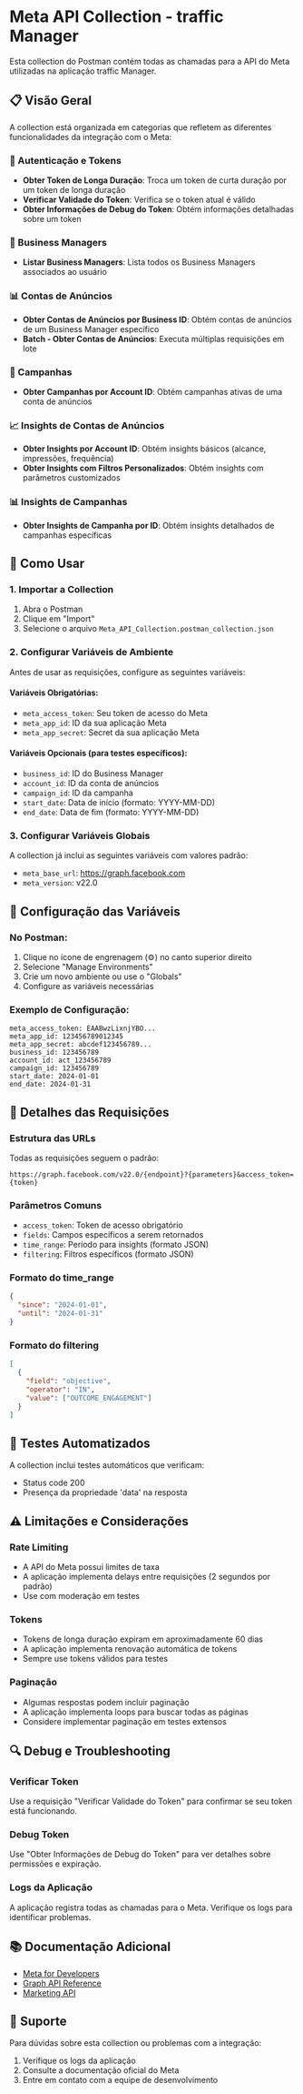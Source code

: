 # Meta API Collection - traffic Manager

Esta collection do Postman contém todas as chamadas para a API do Meta utilizadas na aplicação traffic Manager.

## 📋 Visão Geral

A collection está organizada em categorias que refletem as diferentes funcionalidades da integração com o Meta:

### 🔐 Autenticação e Tokens
- **Obter Token de Longa Duração**: Troca um token de curta duração por um token de longa duração
- **Verificar Validade do Token**: Verifica se o token atual é válido
- **Obter Informações de Debug do Token**: Obtém informações detalhadas sobre um token

### 🏢 Business Managers
- **Listar Business Managers**: Lista todos os Business Managers associados ao usuário

### 📊 Contas de Anúncios
- **Obter Contas de Anúncios por Business ID**: Obtém contas de anúncios de um Business Manager específico
- **Batch - Obter Contas de Anúncios**: Executa múltiplas requisições em lote

### 🎯 Campanhas
- **Obter Campanhas por Account ID**: Obtém campanhas ativas de uma conta de anúncios

### 📈 Insights de Contas de Anúncios
- **Obter Insights por Account ID**: Obtém insights básicos (alcance, impressões, frequência)
- **Obter Insights com Filtros Personalizados**: Obtém insights com parâmetros customizados

### 📊 Insights de Campanhas
- **Obter Insights de Campanha por ID**: Obtém insights detalhados de campanhas específicas

## 🚀 Como Usar

### 1. Importar a Collection
1. Abra o Postman
2. Clique em "Import"
3. Selecione o arquivo `Meta_API_Collection.postman_collection.json`

### 2. Configurar Variáveis de Ambiente
Antes de usar as requisições, configure as seguintes variáveis:

#### Variáveis Obrigatórias:
- `meta_access_token`: Seu token de acesso do Meta
- `meta_app_id`: ID da sua aplicação Meta
- `meta_app_secret`: Secret da sua aplicação Meta

#### Variáveis Opcionais (para testes específicos):
- `business_id`: ID do Business Manager
- `account_id`: ID da conta de anúncios
- `campaign_id`: ID da campanha
- `start_date`: Data de início (formato: YYYY-MM-DD)
- `end_date`: Data de fim (formato: YYYY-MM-DD)

### 3. Configurar Variáveis Globais
A collection já inclui as seguintes variáveis com valores padrão:
- `meta_base_url`: https://graph.facebook.com
- `meta_version`: v22.0

## 🔧 Configuração das Variáveis

### No Postman:
1. Clique no ícone de engrenagem (⚙️) no canto superior direito
2. Selecione "Manage Environments"
3. Crie um novo ambiente ou use o "Globals"
4. Configure as variáveis necessárias

### Exemplo de Configuração:
```
meta_access_token: EAABwzLixnjYBO...
meta_app_id: 123456789012345
meta_app_secret: abcdef123456789...
business_id: 123456789
account_id: act_123456789
campaign_id: 123456789
start_date: 2024-01-01
end_date: 2024-01-31
```

## 📝 Detalhes das Requisições

### Estrutura das URLs
Todas as requisições seguem o padrão:
```
https://graph.facebook.com/v22.0/{endpoint}?{parameters}&access_token={token}
```

### Parâmetros Comuns
- `access_token`: Token de acesso obrigatório
- `fields`: Campos específicos a serem retornados
- `time_range`: Período para insights (formato JSON)
- `filtering`: Filtros específicos (formato JSON)

### Formato do time_range
```json
{
  "since": "2024-01-01",
  "until": "2024-01-31"
}
```

### Formato do filtering
```json
[
  {
    "field": "objective",
    "operator": "IN",
    "value": ["OUTCOME_ENGAGEMENT"]
  }
]
```

## 🧪 Testes Automatizados

A collection inclui testes automáticos que verificam:
- Status code 200
- Presença da propriedade 'data' na resposta

## ⚠️ Limitações e Considerações

### Rate Limiting
- A API do Meta possui limites de taxa
- A aplicação implementa delays entre requisições (2 segundos por padrão)
- Use com moderação em testes

### Tokens
- Tokens de longa duração expiram em aproximadamente 60 dias
- A aplicação implementa renovação automática de tokens
- Sempre use tokens válidos para testes

### Paginação
- Algumas respostas podem incluir paginação
- A aplicação implementa loops para buscar todas as páginas
- Considere implementar paginação em testes extensos

## 🔍 Debug e Troubleshooting

### Verificar Token
Use a requisição "Verificar Validade do Token" para confirmar se seu token está funcionando.

### Debug Token
Use "Obter Informações de Debug do Token" para ver detalhes sobre permissões e expiração.

### Logs da Aplicação
A aplicação registra todas as chamadas para o Meta. Verifique os logs para identificar problemas.

## 📚 Documentação Adicional

- [Meta for Developers](https://developers.facebook.com/)
- [Graph API Reference](https://developers.facebook.com/docs/graph-api)
- [Marketing API](https://developers.facebook.com/docs/marketing-apis/)

## 🤝 Suporte

Para dúvidas sobre esta collection ou problemas com a integração:
1. Verifique os logs da aplicação
2. Consulte a documentação oficial do Meta
3. Entre em contato com a equipe de desenvolvimento

